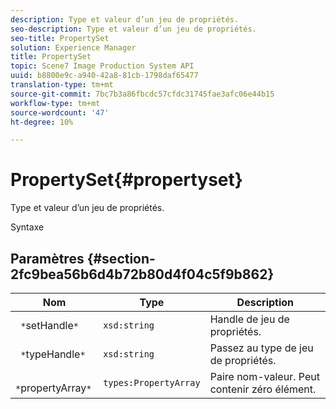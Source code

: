 ```yaml
---
description: Type et valeur d’un jeu de propriétés.
seo-description: Type et valeur d’un jeu de propriétés.
seo-title: PropertySet
solution: Experience Manager
title: PropertySet
topic: Scene7 Image Production System API
uuid: b8800e9c-a940-42a8-81cb-1798daf65477
translation-type: tm+mt
source-git-commit: 7bc7b3a86fbcdc57cfdc31745fae3afc06e44b15
workflow-type: tm+mt
source-wordcount: '47'
ht-degree: 10%

---
```



# PropertySet{#propertyset}

Type et valeur d’un jeu de propriétés.

Syntaxe

## Paramètres {#section-2fc9bea56b6d4b72b80d4f04c5f9b862}

| Nom | Type | Description |
|---|---|---|
| ` *`setHandle`*` | `xsd:string` | Handle de jeu de propriétés. |
| ` *`typeHandle`*` | `xsd:string` | Passez au type de jeu de propriétés. |
| ` *`propertyArray`*` | `types:PropertyArray` | Paire nom-valeur. Peut contenir zéro élément. |

